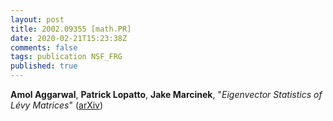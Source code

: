 ```yaml
---
layout: post
title: 2002.09355 [math.PR]
date: 2020-02-21T15:23:38Z
comments: false
tags: publication NSF_FRG
published: true
---
```


<b>Amol Aggarwal</b>, <b>Patrick Lopatto</b>, <b>Jake Marcinek</b>, "<i>Eigenvector Statistics of Lévy Matrices</i>" ([arXiv](http://arxiv.org/abs/2002.09355v1))
